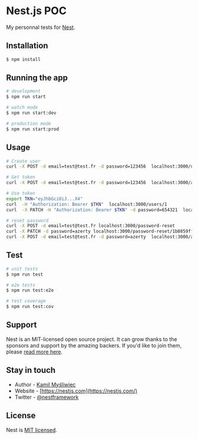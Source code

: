 # Nest.js POC

My personnal tests for [Nest](https://github.com/nestjs/nest).

## Installation

```bash
$ npm install
```

## Running the app

```bash
# development
$ npm run start

# watch mode
$ npm run start:dev

# production mode
$ npm run start:prod
```

## Usage

```sh
# Create user
curl -X POST -d email=test@test.fr -d password=123456  localhost:3000/users

# Get token
curl -X POST -d email=test@test.fr -d password=123456  localhost:3000/auth

# Use token
export TKN="eyJhbGciOiJ...X4"
curl  -H "Authorization: Bearer $TKN"  localhost:3000/users/1
curl  -X PATCH -H "Authorization: Bearer $TKN" -d password=654321  localhost:3000/users/1

# reset password
curl -X POST -d email=test@test.fr localhost:3000/password-reset
curl -X PATCH -d password=azerty localhost:3000/password-reset/1b0859ff-5fb6-4cbc-8c22-4902da3a0b20 # token extracted from server log
curl -X POST -d email=test@test.fr -d password=azerty  localhost:3000/auth
```

## Test

```bash
# unit tests
$ npm run test

# e2e tests
$ npm run test:e2e

# test coverage
$ npm run test:cov
```

## Support

Nest is an MIT-licensed open source project. It can grow thanks to the sponsors and support by the amazing backers. If you'd like to join them, please [read more here](https://docs.nestjs.com/support).

## Stay in touch

- Author - [Kamil Myśliwiec](https://kamilmysliwiec.com)
- Website - [https://nestjs.com](https://nestjs.com/)
- Twitter - [@nestframework](https://twitter.com/nestframework)

## License

Nest is [MIT licensed](LICENSE).
